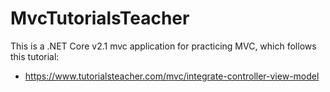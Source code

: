 # MvcTutorialsTeacher
This is a .NET Core v2.1 mvc application for practicing MVC, which follows this tutorial:
- https://www.tutorialsteacher.com/mvc/integrate-controller-view-model